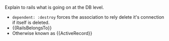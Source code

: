 Explain to rails what is going on at the DB level.

* `dependent: :destroy` forces the association to rely delete it's connection if itself is deleted.
* {{RailsBelongsTo}}
* Otherwise known as {{ActiveRecord}}